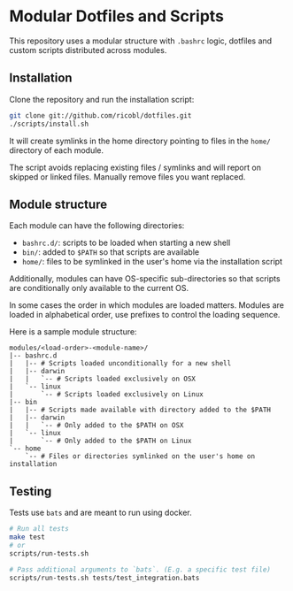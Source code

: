 # Modular Dotfiles and Scripts

This repository uses a modular structure with `.bashrc` logic, dotfiles and custom scripts distributed across modules.

## Installation

Clone the repository and run the installation script:

```sh
git clone git://github.com/ricobl/dotfiles.git
./scripts/install.sh
```

It will create symlinks in the home directory pointing to files in the `home/` directory of each module.

The script avoids replacing existing files / symlinks and will report on skipped or linked files. Manually remove files you want replaced.

## Module structure

Each module can have the following directories:

* `bashrc.d/`: scripts to be loaded when starting a new shell
* `bin/`: added to `$PATH` so that scripts are available
* `home/`: files to be symlinked in the user's home via the installation script

Additionally, modules can have OS-specific sub-directories so that scripts are conditionally only available to the current OS.

In some cases the order in which modules are loaded matters. Modules are loaded in alphabetical order, use prefixes to control the loading sequence.

Here is a sample module structure:

```
modules/<load-order>-<module-name>/
|-- bashrc.d
|   |-- # Scripts loaded unconditionally for a new shell
|   |-- darwin
|   |   `-- # Scripts loaded exclusively on OSX
|   `-- linux
|       `-- # Scripts loaded exclusively on Linux
|-- bin
|   |-- # Scripts made available with directory added to the $PATH
|   |-- darwin
|   |   `-- # Only added to the $PATH on OSX
|   `-- linux
|       `-- # Only added to the $PATH on Linux
`-- home
    `-- # Files or directories symlinked on the user's home on installation
```

## Testing

Tests use `bats` and are meant to run using docker.


```sh
# Run all tests
make test
# or
scripts/run-tests.sh

# Pass additional arguments to `bats`. (E.g. a specific test file)
scripts/run-tests.sh tests/test_integration.bats
```
